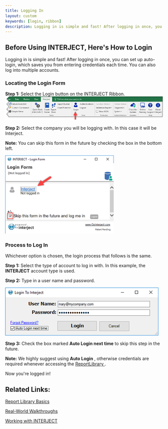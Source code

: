 ```yaml
---
title: Logging In
layout: custom
keywords: [login, ribbon]
description: Logging in is simple and fast! After logging in once, you can set up auto-login, which saves you from entering credentials each time. You can also log into multiple accounts. 
---
```


##  Before Using INTERJECT, Here's How to Login 

Logging in is simple and fast! After logging in once, you can set up auto-login, which saves you from entering credentials each time. You can also log into multiple accounts. 

###  Locating the Login Form 

**Step 1:** Select the Login button on the INTERJECT Ribbon.  ![](/images/LogginIn/interject-ribbon-advanced-menu-login-revised.png)

**Step 2:** Select the company you will be logging with. In this case it will be Interject. 

**Note:** You can skip this form in the future by checking the box in the bottom left. 

![](/images/LogginIn/image2017-6-9_13-25-26.png)

###  Process to Log In 

Whichever option is chosen, the login process that follows is the same. 

**Step 1:** Select the type of account to log in with. In this example, the **INTERJECT** account type is used. 

**Step 2:** Type in a user name and password. 

![](/images/LogginIn/image2017-6-6_11-49-48.png)

**Step 3:** Check the box marked **Auto Login next time** to skip this step in the future. 

**Note:** We highly suggest using **Auto Login** , otherwise credentials are required whenever accessing the [ ReportLibrary ](/wAbout/Report-Library-Basics_61702517.html). 

Now you're logged in!

##  Related Links: 

[ Report Library Basics ](/wAbout/Report-Library-Basics_61702517.html)

[ Real-World Walkthroughs ](/wAbout/Real-World-Walkthroughs_128091006.html)

[ Working with INTERJECT ](/wAbout/Working-with-INTERJECT_61702912.html)

  


  

